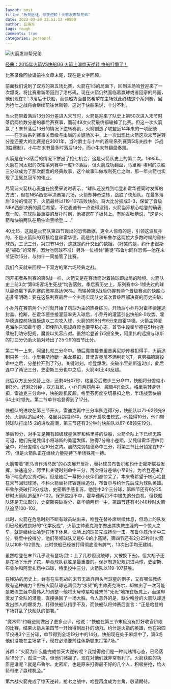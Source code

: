 ```yaml
---
layout: post
title: "板凳匪徒，惊天逆转！火箭发带帮兄弟"
date: 2022-03-29 23:53:13 +0800
author: 丘海东 
tags: rough
comments: true
categories: personal
---
```


![火箭发带帮兄弟](http://r.photo.store.qq.com/psc?/V53xBhKC4JFvE03uTNAL1QWxNF3K6JJT/TmEUgtj9EK6.7V8ajmQrEGakdk9T6a7l9Ezbq.CwrwWDc5ZHAHvBYXbWNYIOI.gGx*ePguAbaoOWxgT4uQ1TDGFmIoKC83OMtaia2ee61.g!/r)  

[经典：2015年火箭VS快船G6 火箭上演惊天逆转 快船打懵了！](https://baijiahao.baidu.com/s?id=1611220223436452666&wfr=spider&for=pc)  

比赛录像回放请前往文章末尾，现在是文字回顾。

前面我们说到了双方的第五场比赛，火箭在1:3的局面下，回到主场哈登迎来了一次爆发，将比赛重新带回到了洛杉矶，现在火箭仍然面临着赢球或者回家的局面，他们现在2：3落后于快船，而快船方面自然希望在主场就此终结这个系列赛，因为抢七之战将会继续前往休斯顿，这对于快船来说，十分不利。

当火箭带着落后13分的分差进入末节时，火箭是迎来了队史上第50次进入末节时落后两位数分差的季后赛赛事，而前49次火箭最终都输掉了比赛。但这一次火箭赢了！末节落后13分的情况下逆转奏凯，火箭创造了联盟近14年来的一项纪录——在季后系列赛事关晋级与出局的关键场次中，上一次出现比火箭这次末节逆转分差还要大的比赛是在2001年，当时爵士与小牛的首轮系列赛第5场决战中（5战3胜赛制），小牛在末节最多时落后14分，而小牛末节翻盘奏凯。

火箭是在1-3落后的情况下拼出了抢七机会，这是火箭队史上的第二次。1995年，火箭在同太阳的次轮系列赛中一度1-3落后，但火箭成功翻盘，马里奥-埃利的决胜三分球成为了那次翻盘的经典故事，这个故事叫做埃利死亡之吻，那一年火箭也实现了卫冕总冠军的伟业。

尽管前火箭核心麦迪在接受采访时表示，“球队还没找到哈登和霍华德同时发挥的方法”，但在NBA西部半决赛第六场，火箭却神奇逆转，战胜了快船队。在最多落后19分的情况下，火箭最终以119-107击败快船，将大比分扳成3-3，保留了晋级NBA西部决赛的最后希望。不过麦迪有一点说得没错，火箭当家核心哈登的确表现一般，在球队最重要的反扑时刻，他被摁在了板凳上。有网友吐槽说，“这是火箭和快船两队在用生命黑哈登……”

40比15，这就是火箭队第四节轰出的恐怖数据，更令人惊奇的是，引领这波反扑的，不是火箭队的双核哈登和霍华德，而是约什和布鲁尔这两位大多数时候的替补球员。三记三分，第四节14分，这就是约什交出的数据。（好笑的是，约什史密斯是“被砍”的常客，因为他罚球不准）另外一位板凳“匪徒”布鲁尔同样恐怖—他在末节狂砍15分，与约什一同接管了比赛。

我们今天就来回顾一下双方的第六场经典之战。

同开拓者系列赛的第6战一样，火箭又是在客场面对着输球即出局的险境。火箭队史上前3次“第6场客场生死战”均告落败。季后赛历史上，系列赛中3-1领先过的球队最终赢下系列赛的概率高达96%。而输掉第5战后仍握有两个晋级赛点的快船心态非常明确：要在这系列赛最后一个主场实现队史首次晋级西部决赛的历史突破。

小乔丹在赛前两个小时就开始了罚球为主的热身练习。开场后小乔丹对霍华德连送封盖、抢断。在霍华德空接灌篮率先入球后，小乔丹的灌篮引出快船8-0攻势。霍华德连控前场篮板连以二次攻入球，火箭的前8分有6分来自霍华德。火箭主帅麦克海尔告知霍华德：即使陷入犯规麻烦也要平稳心态。首节中段霍华德在5秒内连续被判防守犯规，魔兽以笑容应对。虽然哈登首节5投全失，阿里扎的远投与琼斯的打三分仍助火箭对峙出了25-29的首节比分。

第二节一上来，阿里扎就三分命中。随后魔兽接普里吉奥尼妙传暴扣得手，火箭追到只差一分。小里弗斯抢断一条龙暴扣，普里吉奥尼不满判罚吃T，克劳福德跳投命中之后，分差拉开到了7分。关键时刻，哈登爆发。突破小里弗斯造2加1，此后连中了两记三分，史密斯三分也中之后，火箭46比43反超。

此后双方比分交替上涨，还剩4分07秒，格里芬后撤步三分命中，快船将分差缩小到3分。还剩2分钟，双方互砍，小乔丹两罚两中，魔兽4罚全失。格里芬转身劈扣，雷迪克三分命中，快船趁机反超。格里芬再度空切暴扣之后，半场战罢快船64比62领先。第二节单节哈登得到了17分。

快船队的进攻在第三节开火，雷迪克再中三分率队连得7分，快船队以71-62领先9分。火箭队追回4分，格里芬跳投命中，保罗开启攻击模式，他独得10分，他们带领球队打出15-2的进攻高潮，第三节还有3分钟时快船队以87-68领先19分。

落后19分，对手又是拥有超级球星保罗和格里芬的快船，火箭全队上下已经无路可退，他们先是凭借小将琼斯的勇猛发挥，独得7分缩小差距，又凭借霍华德四罚全中，将分差缩小至10分之内。虽然克劳福德命中三分，将第三节比分锁定在92-79，但是火箭队正在继续力量期待下半场殊死一搏。

火箭带着“死马当作活马医”的心态展开反扑，替补球员布鲁尔和约什史密斯联袂发挥，快速追分，阿里扎关键时刻命中三分，再次将分差缩小至9分，为哈登迎来了场下喘息的宝贵时间。但是随后一幕把小伙伴们都惊呆了，本来寄希望于核心哈登在末节回归球场，不料火箭替补阵容连续追分，布鲁尔与约什先后成为球队英雄。布鲁尔突破打3分成功，史密斯手感复苏，他连中2个三分球，第四节还有6分25秒时火箭队追至97-102。保罗跳投不中，霍华德两罚不中错失追分良机，但快船队还是无法取分，史密斯突破得分，霍华德两罚一中，第四节还有4分40秒时火箭队追至100-102。

此时，火箭在危急时刻不断有球员站出来，哈登在替补席继续休息，但场上的队友们已经形成良好的“化学反应”，火箭主帅麦克海尔做出其执教生涯的一个惊人之举，就是继续让哈登在场下休息，让场上的球员完成搏命一击。布鲁尔底角命中三分，特里中投得分，他们带领球队又是6-0的小高潮，第四节还有2分25秒时火箭队以108-102领先，此时快船已经被打得彻底没有脾气，13次出手均无建树。

虽然哈登在末节几乎没有登场(注：上了几秒但没触球，又被换下去)，但大胡子还是在场下乐开了花，毕竟球队获胜是最重要的。保罗制造犯规罚进两球，史密斯、布鲁尔和阿里扎罚中四球，特里投中三分，火箭队以119-107获胜。

在NBA的历史上，鲜有在生死战的末节无故弃用头号球星的例子，又有哪位教练敢有这种魄力？但被火箭队球迷调侃为“水货”的主帅麦克海尔，却做出了一次可能是教练生涯中最伟大的调整—他将头号球星哈登末节“死死”地按在板凳上，而这却激发了全队的潜能，直接换回了一场大胜。令人意外的是，缺少哈登的火箭队却迸发出惊人的爆发力，打得快船队措手不及，而快船队将帅赛后直言：“正是哈登的下场打乱了快船队的部署。”

“魔术师”约翰逊则做出了更多点评，他说：“快船在第三节末段没有打好收官阶段的比赛，结果火箭从第四节一开始得到反扑的动力。约什是火箭的英雄，他在第四节投进3个三分球，单节得到全场19分中的14分。快船现在处于麻烦中了，第6场他们没能在主场拿下，现在必须要前往休斯顿来打第7场。”

苏群：“火箭为什么能完成惊天大逆转呢？我觉得他们是一种纯赌博心态，已经落后19分了，孤注一掷，但他们赌赢了，现在对他们就非常有利了。火箭获胜的功臣是谁呢？就是布鲁尔、史密斯，也是原来打得最不好的几个人，积极拼抢，给火箭带来了赢球机会。”

第六战火箭完成了惊天逆转，抢七之战中，哈登再度成为主角，敬请期待。
